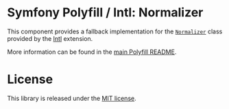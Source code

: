 Symfony Polyfill / Intl: Normalizer
===================================

This component provides a fallback implementation for the
[`Normalizer`](https://php.net/Normalizer) class provided
by the [Intl](https://php.net/intl) extension.

More information can be found in the
[main Polyfill README](https://github.com/symfony/polyfill/blob/main/README.md).

License
=======

This library is released under the [MIT license](LICENSE).



